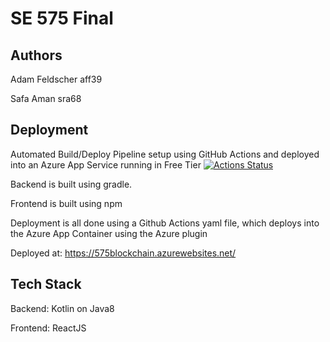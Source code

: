 # SE 575 Final

## Authors
Adam Feldscher aff39

Safa Aman sra68
  
## Deployment 

Automated Build/Deploy Pipeline setup using GitHub Actions and deployed into an Azure App Service running in Free Tier
[![Actions Status](https://github.com/afeldscher/CS575Final/workflows/JavaCI/badge.svg)](https://github.com/afeldscher/CS575Final/actions)

Backend is built using gradle. 

Frontend is built using npm

Deployment is all done using a Github Actions yaml file, which deploys into the Azure App Container using the Azure plugin

Deployed at: https://575blockchain.azurewebsites.net/


## Tech Stack 

Backend: Kotlin on Java8

Frontend: ReactJS 

